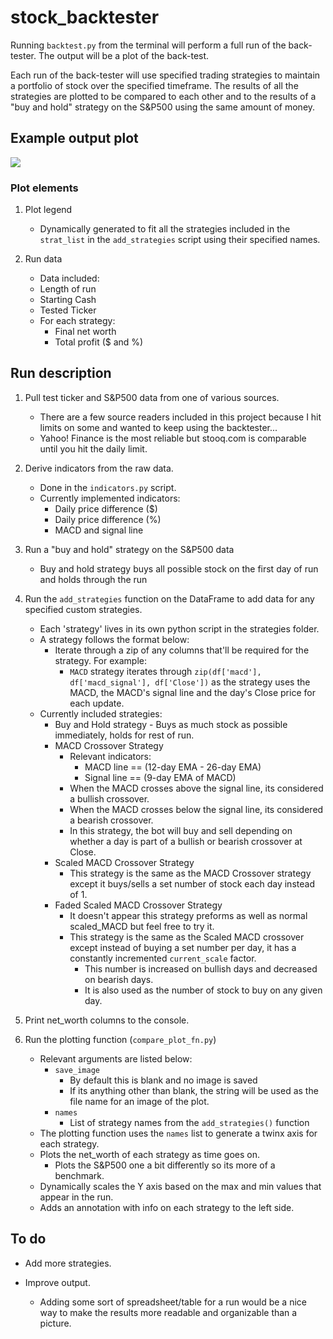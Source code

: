 # stock_backtester

Running `backtest.py` from the terminal will perform a full run of the back-tester. The output will be a plot of the back-test.

Each run of the back-tester will use specified trading strategies to maintain a portfolio of stock over the specified timeframe. The results of all the strategies are plotted to be compared to each other and to the results of a "buy and hold" strategy on the S&P500 using the same amount of money.

## Example output plot

![](https://i.imgur.com/pw9iIWU.png)

### Plot elements

1. Plot legend
    - Dynamically generated to fit all the strategies included in the `strat_list` in the `add_strategies` script using their specified names.

2. Run data
    -  Data included:
      - Length of run
      - Starting Cash
      - Tested Ticker
      - For each strategy:
        - Final net worth
        - Total profit ($ and %)


## Run description

1. Pull test ticker and S&P500 data from one of various sources.
    - There are a few source readers included in this project because I hit limits on some and wanted to keep using the backtester...
    - Yahoo! Finance is the most reliable but stooq.com is comparable until you hit the daily limit.

2. Derive indicators from the raw data.
    - Done in the `indicators.py` script.
    - Currently implemented indicators:
        - Daily price difference ($)
        - Daily price difference (%)
        - MACD and signal line
3. Run a "buy and hold" strategy on the S&P500 data
    - Buy and hold strategy buys all possible stock on the first day of run and holds through the run

4. Run the `add_strategies` function on the DataFrame to add data for any specified custom strategies.
    - Each 'strategy' lives in its own python script in the strategies folder.
    - A strategy follows the format below:
        - Iterate through a zip of any columns that'll be required for the strategy. For example:
            - `MACD` strategy iterates through `zip(df['macd'], df['macd_signal'], df['Close'])` as the strategy uses the MACD, the MACD's signal line and the day's Close price for each update.
    - Currently included strategies:
        - Buy and Hold strategy - Buys as much stock as possible immediately, holds for rest of run.
        - MACD Crossover Strategy
            - Relevant indicators:
                - MACD line == (12-day EMA - 26-day EMA)
                - Signal line == (9-day EMA of MACD)
            - When the MACD crosses above the signal line, its considered a bullish crossover.
            - When the MACD crosses below the signal line, its considered a bearish crossover.
            - In this strategy, the bot will buy and sell depending on whether a day is part of a bullish or bearish crossover at Close.
        - Scaled MACD Crossover Strategy
            - This strategy is the same as the MACD Crossover strategy except it buys/sells a set number of stock each day instead of 1.
        - Faded Scaled MACD Crossover Strategy
            - It doesn't appear this strategy preforms as well as normal scaled_MACD but feel free to try it.
            - This strategy is the same as the Scaled MACD crossover except instead of buying a set number per day, it has a constantly incremented `current_scale` factor.
                - This number is increased on bullish days and decreased on bearish days.
                - It is also used as the number of stock to buy on any given day.
5. Print net_worth columns to the console.

6. Run the plotting function (`compare_plot_fn.py`)
    - Relevant arguments are listed below:
        - `save_image`
            - By default this is blank and no image is saved
            - If its anything other than blank, the string will be used as the file name for an image of the plot.
        - `names`
            - List of strategy names from the `add_strategies()` function
    - The plotting function uses the `names` list to generate a twinx axis for each strategy.
    - Plots the net_worth of each strategy as time goes on.
        - Plots the S&P500 one a bit differently so its more of a benchmark.
    - Dynamically scales the Y axis based on the max and min values that appear in the run.
    - Adds an annotation with info on each strategy to the left side.

## To do

- Add more strategies. 

- Improve output.
    - Adding some sort of spreadsheet/table for a run would be a nice way to make the results more readable and organizable than a picture.

